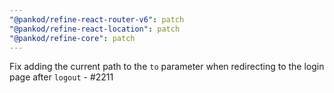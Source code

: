 ```yaml
---
"@pankod/refine-react-router-v6": patch
"@pankod/refine-react-location": patch
"@pankod/refine-core": patch
---
```


Fix adding the current path to the `to` parameter when redirecting to the login page after `logout` - #2211
